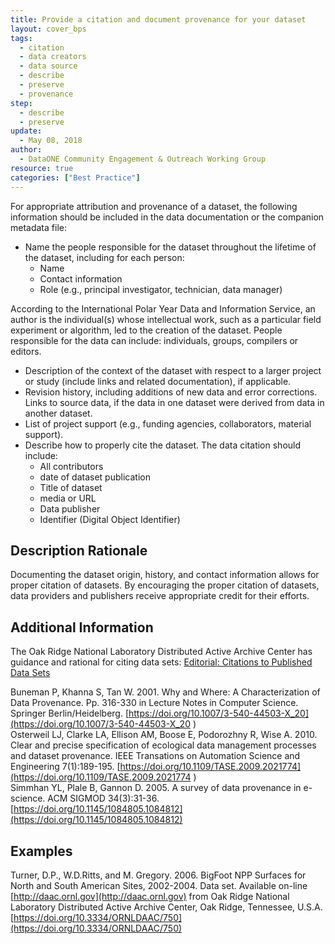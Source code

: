 ```yaml
---
title: Provide a citation and document provenance for your dataset
layout: cover_bps
tags:
  - citation
  - data creators
  - data source
  - describe
  - preserve
  - provenance
step:
  - describe
  - preserve
update:
  - May 08, 2018
author:
  - DataONE Community Engagement & Outreach Working Group
resource: true
categories: ["Best Practice"]
---
```




For appropriate attribution and provenance of a dataset, the following
information should be included in the data documentation or the companion
metadata file:

- Name the people responsible for the dataset throughout the lifetime of the dataset, including for each person:
  - Name
  - Contact information
  - Role (e.g., principal investigator, technician, data manager)

According to the International Polar Year Data and Information Service, an
author is the individual(s) whose intellectual work, such as a particular field
experiment or algorithm, led to the creation of the dataset. People responsible
for the data can include: individuals, groups, compilers or editors.

- Description of the context of the dataset with respect to a larger project or
study (include links and related documentation), if applicable.
- Revision history, including additions of new data and error corrections. Links to source
data, if the data in one dataset were derived from data in another dataset.
- List of project support (e.g., funding agencies, collaborators, material support).
- Describe how to properly cite the dataset. The data citation should include:
  - All contributors
  - date of dataset publication
  - Title of dataset
  - media or URL
  - Data publisher
  - Identifier (Digital Object Identifier)

## Description Rationale

Documenting the dataset origin, history, and contact information allows for
proper citation of datasets. By encouraging the proper citation of datasets,
data providers and publishers receive appropriate credit for their efforts.

## Additional Information

The Oak Ridge National Laboratory Distributed Active Archive Center has guidance and rational for citing data sets:
[Editorial: Citations to Published Data Sets](http://daac.ornl.gov/ornl_daac_citations_200812.pdf)

Buneman P, Khanna S, Tan W. 2001. Why and Where: A Characterization of Data Provenance. Pp. 316-330 in Lecture Notes in Computer Science. Springer Berlin/Heidelberg. [https://doi.org/10.1007/3-540-44503-X_20](https://doi.org/10.1007/3-540-44503-X_20  )  
Osterweil LJ, Clarke LA, Ellison AM, Boose E, Podorozhny R, Wise A. 2010. Clear and precise specification of ecological data management processes and dataset provenance. IEEE Transations on Automation Science and Engineering 7(1):189-195. [https://doi.org/10.1109/TASE.2009.2021774](https://doi.org/10.1109/TASE.2009.2021774 )  
Simmhan YL, Plale B, Gannon D. 2005. A survey of data provenance in e-science. ACM SIGMOD 34(3):31-36. [https://doi.org/10.1145/1084805.1084812](https://doi.org/10.1145/1084805.1084812)  

## Examples

Turner, D.P., W.D.Ritts, and M. Gregory. 2006. BigFoot NPP Surfaces for North
and South American Sites, 2002-2004. Data set. Available on-line
[http://daac.ornl.gov](http://daac.ornl.gov) from Oak Ridge National Laboratory Distributed Active
Archive Center, Oak Ridge, Tennessee, U.S.A. [https://doi.org/10.3334/ORNLDAAC/750](https://doi.org/10.3334/ORNLDAAC/750)
